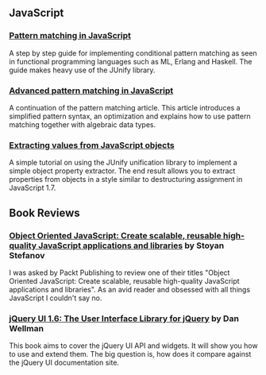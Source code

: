 ## JavaScript

### [Pattern matching in JavaScript](pattern-matching.html)

A step by step guide for implementing conditional pattern matching as seen in functional programming languages such as ML, Erlang and Haskell. The guide makes heavy use of the JUnify library.

### [Advanced pattern matching in JavaScript](advanced-pattern-matching.html)

A continuation of the pattern matching article. This article introduces a simplified pattern syntax, an optimization and explains how to use pattern matching together with algebraic data types.

### [Extracting values from JavaScript objects](extracting-object-values.html)

A simple tutorial on using the JUnify unification library to implement a simple object property extractor. The end result allows you to extract properties from objects in a style similar to destructuring assignment in JavaScript 1.7.

## Book Reviews

### [Object Oriented JavaScript: Create scalable, reusable high-quality JavaScript applications and libraries](object-oriented-javascript.html) by Stoyan Stefanov

I was asked by Packt Publishing to review one of their titles "Object Oriented JavaScript: Create scalable, reusable high-quality JavaScript applications and libraries". As an avid reader and obsessed with all things JavaScript I couldn't say no.

### [jQuery UI 1.6: The User Interface Library for jQuery](jquery-ui.html) by Dan Wellman

This book aims to cover the jQuery UI API and widgets. It will show you how to use and extend them. The big question is, how does it compare against the jQuery UI documentation site.
